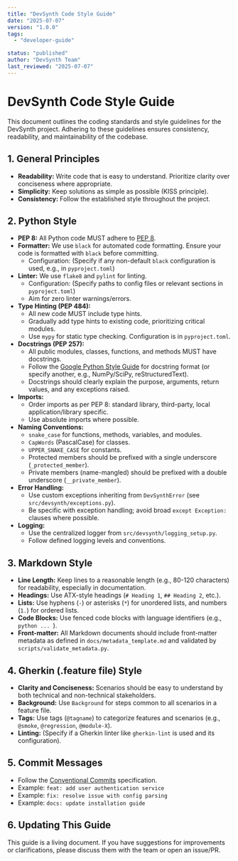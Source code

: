 ```yaml
---
title: "DevSynth Code Style Guide"
date: "2025-07-07"
version: "1.0.0"
tags:
  - "developer-guide"

status: "published"
author: "DevSynth Team"
last_reviewed: "2025-07-07"
---
```


# DevSynth Code Style Guide

This document outlines the coding standards and style guidelines for the DevSynth project. Adhering to these guidelines ensures consistency, readability, and maintainability of the codebase.

## 1. General Principles

- **Readability:** Write code that is easy to understand. Prioritize clarity over conciseness where appropriate.
- **Simplicity:** Keep solutions as simple as possible (KISS principle).
- **Consistency:** Follow the established style throughout the project.


## 2. Python Style

- **PEP 8:** All Python code MUST adhere to [PEP 8](https://www.python.org/dev/peps/pep-0008/).
- **Formatter:** We use `black` for automated code formatting. Ensure your code is formatted with `black` before committing.
    - Configuration: (Specify if any non-default `black` configuration is used, e.g., in `pyproject.toml`)
- **Linter:** We use `flake8` and `pylint` for linting.
    - Configuration: (Specify paths to config files or relevant sections in `pyproject.toml`)
    - Aim for zero linter warnings/errors.
- **Type Hinting (PEP 484):**
    - All new code MUST include type hints.
    - Gradually add type hints to existing code, prioritizing critical modules.
    - Use `mypy` for static type checking. Configuration is in `pyproject.toml`.
- **Docstrings (PEP 257):**
    - All public modules, classes, functions, and methods MUST have docstrings.
    - Follow the [Google Python Style Guide](https://google.github.io/styleguide/pyguide.html#3.8-comments-and-docstrings) for docstring format (or specify another, e.g., NumPy/SciPy, reStructuredText).
    - Docstrings should clearly explain the purpose, arguments, return values, and any exceptions raised.
- **Imports:**
    - Order imports as per PEP 8: standard library, third-party, local application/library specific.
    - Use absolute imports where possible.
- **Naming Conventions:**
    - `snake_case` for functions, methods, variables, and modules.
    - `CapWords` (PascalCase) for classes.
    - `UPPER_SNAKE_CASE` for constants.
    - Protected members should be prefixed with a single underscore (`_protected_member`).
    - Private members (name-mangled) should be prefixed with a double underscore (`__private_member`).
- **Error Handling:**
    - Use custom exceptions inheriting from `DevSynthError` (see `src/devsynth/exceptions.py`).
    - Be specific with exception handling; avoid broad `except Exception:` clauses where possible.
- **Logging:**
    - Use the centralized logger from `src/devsynth/logging_setup.py`.
    - Follow defined logging levels and conventions.


## 3. Markdown Style

- **Line Length:** Keep lines to a reasonable length (e.g., 80-120 characters) for readability, especially in documentation.
- **Headings:** Use ATX-style headings (`# Heading 1`, `## Heading 2`, etc.).
- **Lists:** Use hyphens (`-`) or asterisks (`*`) for unordered lists, and numbers (`1.`) for ordered lists.
- **Code Blocks:** Use fenced code blocks with language identifiers (e.g., ```python ... ```).
- **Front-matter:** All Markdown documents should include front-matter metadata as defined in `docs/metadata_template.md` and validated by `scripts/validate_metadata.py`.


## 4. Gherkin (.feature file) Style

- **Clarity and Conciseness:** Scenarios should be easy to understand by both technical and non-technical stakeholders.
- **Background:** Use `Background` for steps common to all scenarios in a feature file.
- **Tags:** Use tags (`@tagname`) to categorize features and scenarios (e.g., `@smoke`, `@regression`, `@module-X`).
- **Linting:** (Specify if a Gherkin linter like `gherkin-lint` is used and its configuration).


## 5. Commit Messages

- Follow the [Conventional Commits](https://www.conventionalcommits.org/) specification.
- Example: `feat: add user authentication service`
- Example: `fix: resolve issue with config parsing`
- Example: `docs: update installation guide`


## 6. Updating This Guide

This guide is a living document. If you have suggestions for improvements or clarifications, please discuss them with the team or open an issue/PR.

